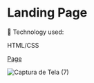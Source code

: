 # Landing Page

🚀 Technology used:

HTML/CSS

[Page](https://andebarbosa.github.io/LandingPage/)

![Captura de Tela (7)](https://user-images.githubusercontent.com/99770532/154578763-5bb9ba46-85ef-4313-89b1-daf10711f6e1.png)
